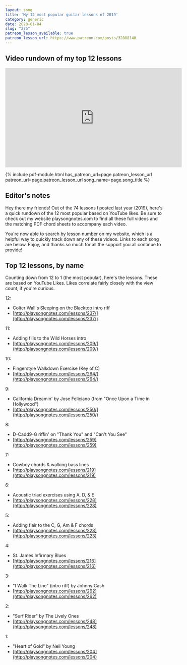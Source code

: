 ```yaml
---
layout: song
title: 'My 12 most popular guitar lessons of 2019'
category: generic
date: 2020-01-04
slug: "275"
patreon_lesson_available: true
patreon_lesson_url: https://www.patreon.com/posts/32888140
---
```


## Video rundown of my top 12 lessons

<iframe width="560" height="315" src="https://www.youtube.com/embed/-goFZZnG9Uk" frameborder="0" allow="accelerometer; autoplay; encrypted-media; gyroscope; picture-in-picture" allowfullscreen></iframe>

{% include pdf-module.html has_patreon_url=page.patreon_lesson_url patreon_url=page.patreon_lesson_url song_name=page.song_title %}

## Editor's notes

Hey there my friends! Out of the 74 lessons I posted last year (2019), here's a quick rundown of the 12 most popular based on YouTube likes. Be sure to check out my website playsongnotes.com to find all these full videos and the matching PDF chord sheets to accompany each video.

You're now able to search by lesson number on my website, which is a helpful way to quickly track down any of these videos. Links to each song are below. Enjoy, and thanks so much for all the support you all continue to provide!

## Top 12 lessons, by name

Counting down from 12 to 1 (the most popular), here's the lessons. These are based on YouTube Likes. Likes correlate fairly closely with the view count, if you're curious.

12:
- Colter Wall's Sleeping on the Blacktop intro riff
- [http://playsongnotes.com/lessons/237/](http://playsongnotes.com/lessons/237/)

11:
- Adding fills to the Wild Horses intro
- [http://playsongnotes.com/lessons/209/](http://playsongnotes.com/lessons/209/)

10:
- Fingerstyle Walkdown Exercise (Key of C)
- [http://playsongnotes.com/lessons/264/](http://playsongnotes.com/lessons/264/)

9:
- California Dreamin' by Jose Feliciano (from "Once Upon a Time in Hollywood")
- [http://playsongnotes.com/lessons/250/](http://playsongnotes.com/lessons/250/)

8:
- D-Cadd9-G riffin' on "Thank You" and "Can't You See"
- [http://playsongnotes.com/lessons/259](http://playsongnotes.com/lessons/259)

7:
- Cowboy chords & walking bass lines
- [http://playsongnotes.com/lessons/219](http://playsongnotes.com/lessons/219)

6:
- Acoustic triad exercises using A, D, & E
- [http://playsongnotes.com/lessons/228](http://playsongnotes.com/lessons/228)

5:
- Adding flair to the C, G, Am & F chords
- [http://playsongnotes.com/lessons/223](http://playsongnotes.com/lessons/223)

4:
- St. James Infirmary Blues
- [http://playsongnotes.com/lessons/216](http://playsongnotes.com/lessons/216)

3:
- "I Walk The Line" (intro riff) by Johnny Cash
- [http://playsongnotes.com/lessons/262](http://playsongnotes.com/lessons/262)

2:
- "Surf Rider" by The Lively Ones
- [http://playsongnotes.com/lessons/248](http://playsongnotes.com/lessons/248)

1:
- "Heart of Gold" by Neil Young
- [http://playsongnotes.com/lessons/204](http://playsongnotes.com/lessons/204)
